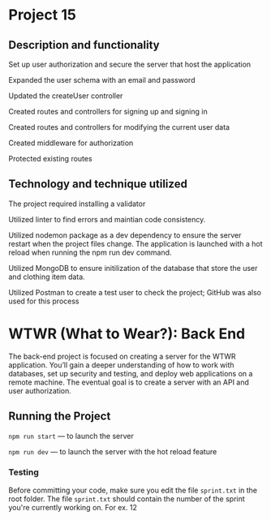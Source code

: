 # Project 15

## Description and functionality

Set up user authorization and secure the server that host the application

Expanded the user schema with an email and password

Updated the createUser controller

Created routes and controllers for signing up and signing in

Created routes and controllers for modifying the current user data

Created middleware for authorization

Protected existing routes

## Technology and technique utilized

The project required installing a validator

Utilized linter to find errors and maintian code consistency.

Utilized nodemon package as a dev dependency to ensure the server restart when the project files change. The application is launched with a hot reload when running the npm run dev command.

Utilized MongoDB to ensure initilization of the database that store the user and clothing item data.

Utilized Postman to create a test user to check the project; GitHub was also used for this process

# WTWR (What to Wear?): Back End

The back-end project is focused on creating a server for the WTWR application. You’ll gain a deeper understanding of how to work with databases, set up security and testing, and deploy web applications on a remote machine. The eventual goal is to create a server with an API and user authorization.

## Running the Project

`npm run start` — to launch the server

`npm run dev` — to launch the server with the hot reload feature

### Testing

Before committing your code, make sure you edit the file `sprint.txt` in the root folder. The file `sprint.txt` should contain the number of the sprint you're currently working on. For ex. 12

